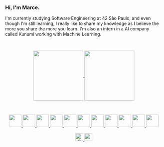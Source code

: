 ### Hi, I'm Marce.

I'm currently studying Software Engineering at 42 São Paulo, and even though I'm still learning, I really like to share my knowledge as I believe the more you share the more you learn. I'm also an intern in a AI company called Kunumi working with Machine Learning.

<br/>

<p align="center">
  <a href="https://github.com/marceFrasson">
  <img
      align="center"
      height="160em"
      src="https://github-readme-stats.vercel.app/api?username=marceFrasson&theme=dark&show_icons=true" />
</a>  
  <a href="https://github.com/marceFrasson">
    <img
      align="center"
      height="160em"
      src="https://github-readme-stats.vercel.app/api/top-langs/?username=marceFrasson&show_icons=true&include_all_commits=true&count_private=true&layout=compact&theme=dark"
    />
  </a>
</p>

<br/>

<p align="center">
  <a href="#">
    <img src="https://cdn.worldvectorlogo.com/logos/c-1.svg" height="40">
  </a>
  <a href="#">
    <img src="https://upload.wikimedia.org/wikipedia/pt/thumb/3/30/Java_programming_language_logo.svg/1200px-Java_programming_language_logo.svg.png" height="40">
  </a>
  <a href="#">
    <img src="https://www.svgrepo.com/show/303658/nodejs-1-logo.svg" height="40">
  </a>
  <a href="#">
    <img src="https://icon-library.com/images/terminal-icon-png/terminal-icon-png-0.jpg" height="40">
  </a>
  <a href="#">
    <img src="https://upload.wikimedia.org/wikipedia/commons/thumb/3/3f/Git_icon.svg/1200px-Git_icon.svg.png" height="40">
  </a>
  <a href="#">
    <img src="https://cdn.jsdelivr.net/gh/devicons/devicon/icons/vscode/vscode-original.svg" height="40">
  </a>
  <a href="#">
    <img src="https://resources.jetbrains.com/storage/products/intellij-idea/img/meta/intellij-idea_logo_300x300.png" height="40">
  </a>
  <a href="#">
    <img src="https://cdn.jsdelivr.net/gh/devicons/devicon/icons/slack/slack-original.svg" height="40">
  </a>
  <a href="#">
    <img src="https://upload.wikimedia.org/wikipedia/commons/thumb/3/35/Tux.svg/1200px-Tux.svg.png" height="40">
  </a>
  <a href="#">
    <img src="https://upload.wikimedia.org/wikipedia/commons/thumb/5/5f/Windows_logo_-_2012.svg/1200px-Windows_logo_-_2012.svg.png" height="40">
  </a>
  <a href="#">
    <img src="http://svgur.com/i/TJ_.svg" height="40">
  </a>
  <br/>  
  <br/>
  <a href="https://www.linkedin.com/in/marcefrasson/">
    <img src="https://img.shields.io/badge/-Marce%20Frasson-blue?style=flat-square&logo=Linkedin&logoColor=white&link=https://www.linkedin.com/in/marcefrasson/" height="25/>
  </a>
  <a href="#" alt="Gmail">
  <img src="https://img.shields.io/badge/-marcefrasson@gmail.com-FF0000?style=flat-square&labelColor=FF0000&logo=gmail&logoColor=white&link=marcefrasson@gmail.com" height="25"/>
  </a>
</p>

<br/>
